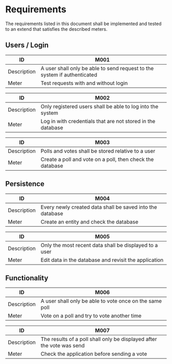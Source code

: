 # Requirements

The requirements listed in this document shall be implemented and tested to an extend that satisfies the described
meters.

## Users / Login

| ID          | M001                                                                     |
| ----------- | ------------------------------------------------------------------------ |
| Description | A user shall only be able to send request to the system if authenticated |
| Meter       | Test requests with and without login                                     |

| ID          | M002                                                        |
| ----------- | ----------------------------------------------------------- |
| Description | Only registered users shall be able to log into the system  |
| Meter       | Log in with credentials that are not stored in the database |

| ID          | M003                                                      |
| ----------- | --------------------------------------------------------- |
| Description | Polls and votes shall be stored relative to a user        |
| Meter       | Create a poll and vote on a poll, then check the database |

## Persistence

| ID          | M004                                                      |
| ----------- | --------------------------------------------------------- |
| Description | Every newly created data shall be saved into the database |
| Meter       | Create an entity and check the database                   |

| ID          | M005                                                   |
| ----------- | ------------------------------------------------------ |
| Description | Only the most recent data shall be displayed to a user |
| Meter       | Edit data in the database and revisit the application  |

## Functionality

| ID          | M006                                                    |
| ----------- | ------------------------------------------------------- |
| Description | A user shall only be able to vote once on the same poll |
| Meter       | Vote on a poll and try to vote another time             |

| ID          | M007                                                                  |
| ----------- | --------------------------------------------------------------------- |
| Description | The results of a poll shall only be displayed after the vote was send |
| Meter       | Check the application before sending a vote                           |
